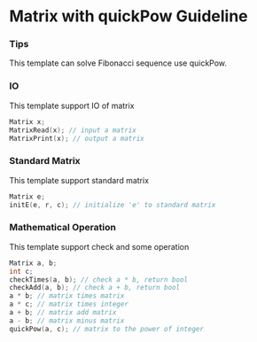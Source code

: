 # Matrix with quickPow Guideline

### Tips
This template can solve Fibonacci sequence use quickPow.

### IO
This template support IO of matrix
```C++
Matrix x;
MatrixRead(x); // input a matrix
MatrixPrint(x); // output a matrix
```
### Standard Matrix
This template support standard matrix
```C++
Matrix e;
initE(e, r, c); // initialize 'e' to standard matrix
```
### Mathematical Operation
This template support check and some operation
```C++
Matrix a, b;
int c;
checkTimes(a, b); // check a * b, return bool
checkAdd(a, b); // check a + b, return bool
a * b; // matrix times matrix
a * c; // matrix times integer
a + b; // matrix add matrix
a - b; // matrix minus matrix
quickPow(a, c); // matrix to the power of integer
```